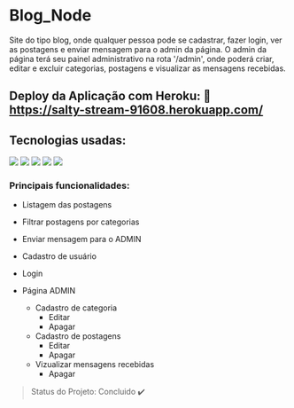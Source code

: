 # Blog_Node
Site do tipo blog, onde qualquer pessoa pode se cadastrar, fazer login, ver as postagens e enviar mensagem para o admin da página.
O admin da página terá seu painel administrativo na rota '/admin', onde poderá criar, editar e excluir categorias, postagens e visualizar as mensagens recebidas.

## Deploy da Aplicação com Heroku: :dash:  https://salty-stream-91608.herokuapp.com/

## Tecnologias usadas:
<img src="https://img.shields.io/static/v1?label=JavaScript&message=Linguagem&color=blue&style=for-the-badge&logo=JavaScript"/> <img src="https://img.shields.io/static/v1?label=Node.js&message=Plantaforma&color=blue&style=for-the-badge&logo=Node.js"/> <img src="https://img.shields.io/static/v1?label=Handlebars&message=Tamplate&color=blue&style=for-the-badge&logo=handlebars.js"/> <img src="https://img.shields.io/static/v1?label=MongoDB&message=Banco_de_Dados&color=blue&style=for-the-badge&logo=MongoDB"/> <img src="https://img.shields.io/static/v1?label=Bootstrap&message=Design&color=blue&style=for-the-badge&logo=Bootstrap"/>

### Principais funcionalidades:
- Listagem das postagens
- Filtrar postagens por categorias
- Enviar mensagem para o ADMIN 
- Cadastro de usuário
- Login

- Página ADMIN
  - Cadastro de categoria
     - Editar
     - Apagar
  - Cadastro de postagens
     - Editar
     - Apagar
  - Vizualizar mensagens recebidas
     - Apagar
     
> Status do Projeto: Concluido :heavy_check_mark:     
